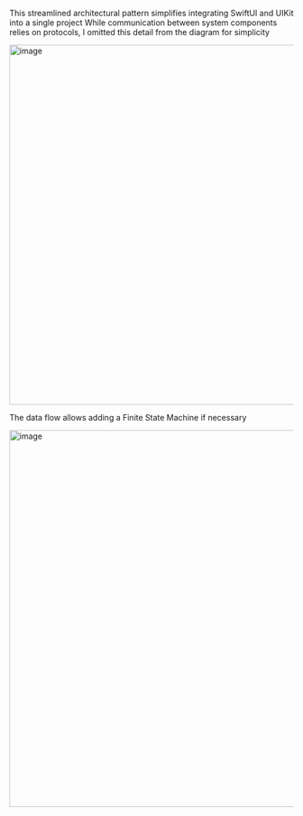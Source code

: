 This streamlined architectural pattern simplifies integrating SwiftUI and UIKit into a single project
While communication between system components relies on protocols, I omitted this detail from the diagram for simplicity

<img width="638" alt="image" src="https://github.com/user-attachments/assets/9c453cf4-c672-41fb-98ab-7963dc52fc9f">

The data flow allows adding a Finite State Machine if necessary

<img width="668" alt="image" src="https://github.com/user-attachments/assets/12e54c1b-036c-401d-95d0-ca1905477b2a">
